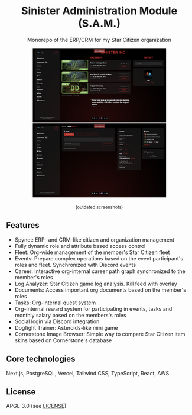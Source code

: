 <h1 align="center">Sinister Administration Module (S.A.M.)</h1>

<p align="center">Monorepo of the ERP/CRM for my Star Citizen organization</p>

<p align="center">
  <a href="https://github.com/simonknittel/sam/blob/develop/docs/screenshot-dashboard.png" style="display: block;">
    <img src="https://github.com/simonknittel/sam/blob/develop/docs/screenshot-dashboard.png?raw=true" height="200" width="361">
  </a>

  <a href="https://github.com/simonknittel/sam/blob/develop/docs/screenshot-spynet-citizen.png" style="display: block;">
    <img src="https://github.com/simonknittel/sam/blob/develop/docs/screenshot-spynet-citizen.png?raw=true" height="200" width="361">
  </a>
</p>

<p align="center"><small>(outdated screenshots)</small></p>

## Features

- Spynet: ERP- and CRM-like citizen and organization management
- Fully dynamic role and attribute based access control
- Fleet: Org-wide management of the member's Star Citizen fleet
- Events: Prepare complex operations based on the event participant's roles and fleet. Synchronized with Discord events
- Career: Interactive org-internal career path graph synchronized to the member's roles
- Log Analyzer: Star Citizen game log analysis. Kill feed with overlay
- Documents: Access important org documents based on the member's roles
- Tasks: Org-internal quest system
- Org-internal reward system for participating in events, tasks and monthly salary based on the members's roles
- Social login via Discord integration
- Dogfight Trainer: Asteroids-like mini game
- Cornerstone Image Browser: Simple way to compare Star Citizen item skins based on Cornerstone's database

## Core technologies

Next.js, PostgreSQL, Vercel, Tailwind CSS, TypeScript, React, AWS

## License

APGL-3.0 (see [LICENSE](./LICENSE))
